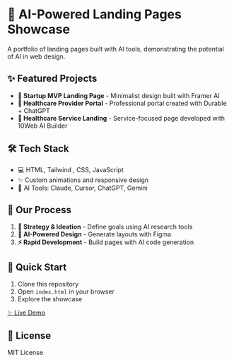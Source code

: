 # 🚀 AI-Powered Landing Pages Showcase

A portfolio of landing pages built with AI tools, demonstrating the potential of AI in web design.

## ✨ Featured Projects

-   **🏢 Startup MVP Landing Page** - Minimalist design built with Framer AI
-   **🏥 Healthcare Provider Portal** - Professional portal created with Durable + ChatGPT
-   **💉 Healthcare Service Landing** - Service-focused page developed with 10Web AI Builder

## 🛠️ Tech Stack

-   💻 HTML, Tailwind , CSS, JavaScript
-   ✨ Custom animations and responsive design
-   🤖 AI Tools: Claude, Cursor, ChatGPT, Gemini

## 🔄 Our Process

1. **🧠 Strategy & Ideation** - Define goals using AI research tools
2. **🎨 AI-Powered Design** - Generate layouts with Figma
3. **⚡ Rapid Development** - Build pages with AI code generation

## 🚀 Quick Start

1. Clone this repository
2. Open `index.html` in your browser
3. Explore the showcase

[✨ Live Demo](https://yashrajdawkhar.github.io/ai-landing-pages/)

## 📝 License

MIT License
